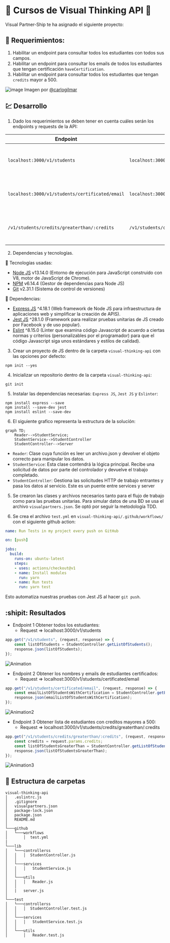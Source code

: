 #	:space_invader: Cursos de Visual Thinking API :space_invader:

Visual Partner-Ship te ha asignado el siguiente proyecto:

## :pushpin: Requerimientos:

1. Habilitar un endpoint para consultar todos los estudiantes con todos sus campos.
2. Habilitar un endpoint para consultar los emails de todos los estudiantes que tengan certificación `haveCertification`.
3. Habilitar un endpoint para consultar todos los estudiantes que tengan `credits` mayor a 500.

![image](https://user-images.githubusercontent.com/17634377/165870375-fe5a730a-eada-4abe-ac9c-42334e003b18.png "Diagrama")
Imagen por [@carlogilmar](https://twitter.com/CARLOGILMARm "Twitter Carlo Gilmar")

## :chart: Desarrollo

1. Dado los requerimientos se deben tener en cuenta cuáles serán los endpoints y requests de la API:

| Endpoint | Request | Response |
|---|---|---|
| `localhost:3000/v1/students` | `localhost:3000/v1/students` | Devuelve la lista completa de estudiantes |
| `localhost:3000/v1/students/certificated/email` | `localhost:3000/v1/students/certificated/email` | Lista con nombres y emails de estudiantes certificados |
| `/v1/students/credits/greaterthan/:credits` | `/v1/students/credits/greaterthan/500` | Lista de estudiantes con creditos > 500|

2. Dependencias y tecnologías.

:tanabata_tree: Tecnologías usadas:

- [Node JS](https://nodejs.org/es/ "Node Oficial") v13.14.0 (Entorno de ejecución para JavaScript construido con V8, motor de JavaScript de Chrome).
- [NPM](https://www.npmjs.com/ "NPM Oficial") v6.14.4 (Gestor de dependencias para Node JS)
- [Git](https://git-scm.com/ "Git Oficial") v2.31.1 (Sistema de control de versiones)

:mag_right: Dependencias:

- [Express JS](http://expressjs.com/ "Express Oficial") ^4.18.1 (Web framework de Node JS para infraestructura de aplicaciones web y simplificar la creación de APIS).
- [Jest JS](https://jestjs.io/es-ES/ "Jest Oficial") ^28.1.0 (Framework para realizar pruebas unitarias de JS creado por Facebook y de uso popular).
- [Eslint](https://eslint.org/ "Eslint Oficial") ^8.15.0 (Linter que examina código Javascript de acuerdo a ciertas normas y criterios (personalizables por el programador) para que el código Javascript siga unos estándares y estilos de calidad).

3. Crear un proyecto de JS dentro de la carpeta `visual-thinking-api` con las opciones por defecto:

```
npm init --yes
```

4. Inicializar un repositorio dentro de la carpeta `visual-thinking-api`:

```
git init
```
5. Instalar las dependencias necesarias: `Express JS`, `Jest JS` y `Eslinter`:

```
npm install express --save
npm install --save-dev jest
npm install eslint --save-dev
```

6. El siguiente grafico representa la estructura de la solucíón:

```mermaid
graph TD;
    Reader-->StudentService;
    StudentService-->StudentController
    StudentController-->Server
```
- `Reader`: Clase cuya función es leer un archivo.json y devolver el objeto correcto para manipular los datos.
- `StudentService`: Esta clase contendrá la lógica principal. Recibe una solicitud de datos por parte del controlador y devuelve el trabajo completado.
- `StudentController`:  Gestiona las solicitudes HTTP de trabajo entrantes y pasa los datos al servicio. Este es un puente entre services y server

5. Se crearon las clases y archivos necesarios tanto para el flujo de trabajo como para las pruebas unitarias. Para simular datos de una BD se usa el archivo `visualpartners.json`. Se optó por seguir la metodología TDD.

6. Se crea el archivo `test.yml` en `visual-thinking-api/.github/workflows/` con el siguiente github action:

```yml
name: Run Tests in my project every push on GitHub

on: [push]

jobs:
  build:
    runs-on: ubuntu-latest
    steps:
    - uses: actions/checkout@v1
    - name: Install modules
      run: yarn
    - name: Run tests
      run: yarn test
```
Esto automatiza nuestras pruebas con Jest JS al hacer `git push`.

## :shipit: Resultados

- Endpoint 1 Obtener todos los estudiantes:
  - Request => localhost:3000/v1/students

```js
app.get("/v1/students", (request, response) => {
    const listOfStudents = StudentController.getListOfStudents();
    response.json(listOfStudents);
});
```
![Animation](https://user-images.githubusercontent.com/61515833/168202682-472e6a3f-07cf-4e28-8504-75ec14cc5aea.gif)

- Endpoint 2 Obtener los nombres y emails de estudiantes certificados:
  - Request => localhost:3000/v1/students/certificated/email

```js
app.get("/v1/students/certificated/email", (request, response) => {
    const emailListOfStudentsWithCertification = StudentController.getEmailsOfStudentsWithCertification();
    response.json(emailListOfStudentsWithCertification);
});
```
![Animation2](https://user-images.githubusercontent.com/61515833/168203281-039495e0-ecbe-4411-a4c0-d4270d49337c.gif)

- Endpoint 3 Obtener lista de estudiantes con creditos mayores a 500:
  - Request => localhost:3000/v1/students/credits/greaterthan/:credits

```js
app.get("/v1/students/credits/greaterthan/:credits", (request, response) => {
    const credits = request.params.credits;
    const listOfStudentsGreaterThan = StudentController.getListOfStudentsWithCreditsGreaterThan(credits);
    response.json(listOfStudentsGreaterThan);
});
```
![Animation3](https://user-images.githubusercontent.com/61515833/168203711-8fd17343-b107-48ab-859a-a4b372b8139a.gif)

## :open_file_folder: Estructura de carpetas

```
visual-thinking-api
│   .eslintrc.js
│   .gitignore
│   visualpartners.json
│   package-lock.json
│   package.json
│   README.md   
│
└───github
│   └───workflows
│       │  test.yml
|
└───lib
│   └───controllerss
│   │   │  StudentController.js
│   │
│   └───services
│   │   │   StudentService.js
│   │   
│   └───utils
│   │   │   Reader.js
│   │
│   |   server.js
│   
└───test
│   └───controllerss
│   │   │  StudentController.test.js
│   │
│   └───services
│   │   │   StudentService.test.js
│   │   
│   └───utils
│       │   Reader.test.js

```



